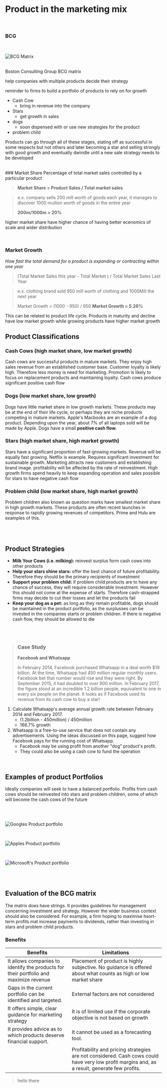 # Product in the marketing mix
<br>


### BCG
<br>

![BCG Matrix](https://kognity-prod.imgix.net/media/edusys_2/content_uploads/4.5.3.1-The-Boston-consulting-group-(BCG)-matrix.cf0712024fc14d01a403.png?w=900&auto=compress)

<br>
Boston Consulting Group BCG matrix

help companies with multiple products decide their strategy

reminder to firms to build a portfolio of products to rely on for growth

 - Cash Cow
	 - bring in revenue into the company
 - Stars
	 - get growth in sales
 - dogs
	 - soon dispensed with or use new strategies for the product
 - problem child

Products can go through all of these stages, stating off as successful in some respects but not others and later becoming a star and selling strongly with good growth and eventually dwindle until a new sale strategy needs to be developed

<br>
###  Market Share
Percentage of total market sales controlled by a particular product

>  **Market Share = Product Sales / Total market sales**

> e.x. company sells 200 mill worth of goods each year, it manages to discover 1000 mullion worth of goods in the entire year
>
> **200m/1000m = 20%**

higher market share have higher chance of having better ecenomics of scale and wider distribution

<br>

### Market Growth

*How fast the total demand for a product is expanding or contracting within one year*

> (Total Market Sales this year - Total Market ) / Total Market Sales Last Year


>e.x. clothing brand sold 950 mill worth of clothing and 1000Mill the next year
> 
> Market Growth = (1000 - 950) / 950
> **Market Growth = 5.26%**

This can be related to product life cycle. Products in maturity and decline have low market growth while growing products have higher market growth

## Product Classifications

### Cash Cows (high market share, low market growth)

Cash cows are successful products in mature markets. They enjoy high sales revenue from an established customer base. Customer loyalty is likely high. Therefore less money is need for marketing. Promotion is likely to focus on replacement products and maintaining loyalty. Cash cows produce significant positive cash flow
<br>

### Dogs (low market share, low growth)

Dogs have little market share in low growth markets. These products may be at the end of their life cycle, or perhaps they are niche products competing in mature markets. Apple's Macbooks are an example of a dog product. Depending upon the year, about 7% of all laptops sold will be made by Apple. Dogs have a small **positive cash flow.**
<br>

### Stars (high market share, high market growth)

Stars have a significant proportion of fast-growing markets. Revenue will be equally fast growing. Netflix is example. Requires significant investment for sustainable growth. Marketing attracts new customers and establishing brand image. profitability will be affected by the rate of reinvestment. High growth firms spend heavily to keep expanding operation and sales possible for stars to have negative cash flow
<br>

### **Problem child (low market share, high market growth)**

Problem children also known as question marks have smallest market share in high growth markets. These products are often recent launches in response to rapidly growing revenues of competitors. Prime and Hulu are examples of this.

<br><br>
	
## Product Strategies

 - **Milk Your Cows (i.e. milking):** reinvest surplus form cash cows into other products
 - **Help your stars shine stars:** offer the best chance of future profitability. Therefore they should be the primary recipients of investment
 - **Support your problem child:** if problem child products are to have any chance of success, they will require considerable investment. However this should not come at the expense of starts. Therefore cash-strapped firms may decide to cut their losses and let the products fail
 - **Keep your dog as a pet:** as long as they remain profitable, dogs should be maintained in the product portfolio, as the surplusses can be invested in the companies starts or problem children.  If there is negative cash flow, they should be allowed to die

<br><br>

> ### Case Study
> **Facebook and Whatsapp**  
>
>In February 2014, Facebook purchased Whatsapp in a deal worth $19 billion. At the time, Whatsapp had 450 million regular monthly users. Facebook bet that number would rise and they were right. By September 2015, it had doubled to over 900 million. In February 2017, the figure stood at an incredible 1.2 billion people, equivalent to one in every six people on the planet. It looks as if Facebook used its revenue from its cash cow to buy a star! 
>
1.  Calculate Whatsapp's average annual growth rate between February 2014 and February 2017.
	- (1.2billion - 450million) / 450million
	- 166.7% growth
2.  Whatsapp is a free-to-use service that does not contain any advertisements. Using the ideas discussed on this page, suggest how Facebook pays for the running cost of Whatsapp.
	- Facebook may be using profit from another "dog" product's profit. 
	- They could also be using a cash cow to fund the operation
<br>

## Examples of product Portfolios

Ideally companies will seek to have a balanced portfolio. Profits from cash cows should be reinvested into stars and problem children, some of which will become the cash cows of the future

<br>
<br>

![Googles Product portfolio](https://kognity-prod.imgix.net/media/edusys_2/content_uploads/4.5.3.3-Google%27s-product-portfolio.cc3ff7c26d92163a2d43.png?w=750&auto=compress)

<br>


![Apples Product portfolio](https://kognity-prod.imgix.net/media/edusys_2/content_uploads/4.5.3.4-Apple%27s-product-portfolio.9b3ab19e187253668a60.png?w=750&auto=compress)

<br>

![Microsoft's Product portfolio](https://kognity-prod.imgix.net/media/edusys_2/content_uploads/4.5.3.5-Microsoft%27s-product-portfolio.0cdf14971370e01aa9b5.png?w=750&auto=compress)

<br>
<br>

## Evaluation of the BCG matrix
The matrix does have strings. It provides guidelines for management concerning investment and strategy. However the wider business context should also be considered. For example, a firm hoping to maximise hsort-term profits mat increase payments to dividends, rather than investing in stars and problem child products.
<br>

### Benefits

| Benefits                                                                              | Limitations                                                                                                                                   |
| ------------------------------------------------------------------------------------- | --------------------------------------------------------------------------------------------------------------------------------------------- |
| It allows companies to identify the products for their portfolio and maximize revenue | Placement of product is highly subjective. No guidance is offered about what counts as high or low market share                               |
| Gaps in the current portfolio can be identified and targeted.                         | External factors are not considered                                                                                                           |
| It offers simple, clear guidance for marketing strategy                               | It is of limited use if the corporate objective is not based on growth                                                                        |
| It provides advice as to which products deserve financial support.                    | It cannot be used as a forecasting tool.                                                                                                      |
|                                                                                       | Profitability and pricing strategies are not considered. Cash cows could have very low profit margins and, as a result, generate few profits. |


> hello there